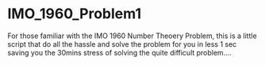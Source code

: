 # IMO_1960_Problem1

For those familiar with the IMO 1960 Number Theoery Problem, this is a little script that do all the hassle and solve the problem for you in less 1 sec saving you the 30mins stress of solving the quite difficult problem....
